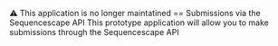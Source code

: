 :warning: This application is no longer maintatined
== Submissions via the Sequencescape API
This prototype application will allow you to make submissions through the Sequencescape API

